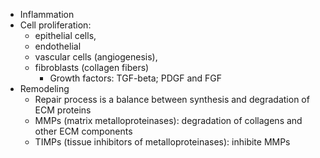 - Inflammation
- Cell proliferation:
	- epithelial cells, 
	- endothelial 
	- vascular cells (angiogenesis), 
	- fibroblasts (collagen fibers)
		- Growth factors: 
			TGF-beta; PDGF and FGF
- Remodeling
	- Repair process is a balance between synthesis and degradation of ECM proteins
	- MMPs (matrix metalloproteinases):
		degradation of collagens and other ECM components
	- TIMPs (tissue inhibitors of metalloproteinases):
		inhibite MMPs